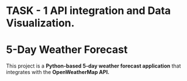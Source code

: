 # TASK - 1 API integration and Data Visualization.

<h1>5-Day Weather Forecast</h1>
<p>This project is a <b>Python-based 5-day weather forecast application</b> that integrates with the <b>OpenWeatherMap API.</p>